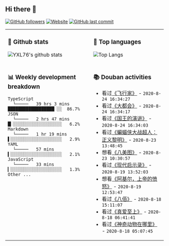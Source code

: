 ## Hi there 👋

[![GitHub followers](https://img.shields.io/github/followers/YXL76?style=for-the-badge&color=blue)](https://github.com/YXL76?tab=followers)
[![Website](https://img.shields.io/website?style=for-the-badge&up_message=Blog&url=https%3A%2F%2Fyxl76.net%2F&color=brightgreen)](https://yxl76.net)
[![GitHub last commit](https://img.shields.io/github/last-commit/YXL76/YXL76?label=update&style=for-the-badge&color=orange)](https://github.com/YXL76/YXL76)

<table>
<tr>
<td valign="top" width="54%">

### 🔭 Github stats

![YXL76's github stats](https://github-readme-stats.yxl76.vercel.app/api?username=YXL76&count_private=true&show_icons=true&theme=tokyonight)

</td>

<td valign="top" width="46%">

### 🌱 Top languages

![Top Langs](https://github-readme-stats.yxl76.vercel.app/api/top-langs/?username=YXL76&layout=compact&theme=tokyonight)

</td>
</tr>
<tr>
<td valign="top" width="54%">

### 📊 Weekly development breakdown

```text
TypeScript
  └─────   39 hrs 3 mins  ██████████████████▏░░  86.7%
JSON
  └─────   2 hrs 47 mins  █▎░░░░░░░░░░░░░░░░░░░   6.2%
Markdown
  └─────   1 hr 19 mins   ▌░░░░░░░░░░░░░░░░░░░░   2.9%
YAML
  └─────   57 mins        ▍░░░░░░░░░░░░░░░░░░░░   2.1%
JavaScript
  └─────   33 mins        ▎░░░░░░░░░░░░░░░░░░░░   1.3%
Other ...
```

</td>
<td valign="top" width="46%">

### 📚 Douban activities

- 看过[《飞行家》](http://movie.douban.com/subject/1309070/) - `2020-8-24 16:34:27`
- 看过[《大都会》](http://movie.douban.com/subject/1291569/) - `2020-8-24 16:34:17`
- 看过[《国王的演讲》](http://movie.douban.com/subject/4023638/) - `2020-8-24 16:34:03`
- 看过[《蝙蝠侠大战超人：正义黎明》](http://movie.douban.com/subject/24750534/) - `2020-8-23 13:48:45`
- 想看[《八美图》](http://movie.douban.com/subject/1299292/) - `2020-8-23 10:30:57`
- 看过[《现代启示录》](http://movie.douban.com/subject/1292260/) - `2020-8-19 13:52:03`
- 想看[《阿基尔，上帝的愤怒》](http://movie.douban.com/subject/1306002/) - `2020-8-19 12:53:47`
- 看过[《八佰》](http://movie.douban.com/subject/26754233/) - `2020-8-18 15:11:07`
- 看过[《真爱至上》](http://movie.douban.com/subject/1292401/) - `2020-8-18 06:41:41`
- 看过[《神奇动物在哪里》](http://movie.douban.com/subject/25726614/) - `2020-8-18 05:07:45`

</td>
</tr>
</table>

<!--
**YXL76/YXL76** is a ✨ _special_ ✨ repository because its `README.md` (this file) appears on your GitHub profile.

Here are some ideas to get you started:

- 🔭 I’m currently working on ...
- 🌱 I’m currently learning ...
- 👯 I’m looking to collaborate on ...
- 🤔 I’m looking for help with ...
- 💬 Ask me about ...
- 📫 How to reach me: ...
- 😄 Pronouns: ...
- ⚡ Fun fact: ...
-->
